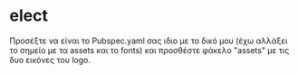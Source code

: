 # elect
Προσέξτε να είναι το Pubspec.yaml σας ιδιο με το δικό μου (έχω αλλάξει το σημείο με τα assets και το fonts) και προσθέστε φάκελο "assets" με τις δυο εικόνες του logo.
